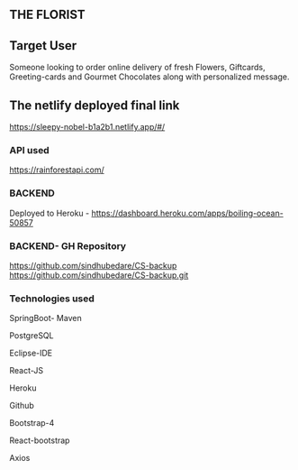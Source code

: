 ## THE FLORIST

## Target User

Someone looking to order online delivery of fresh Flowers, Giftcards, Greeting-cards and Gourmet Chocolates along with personalized message.

## The netlify deployed final link

https://sleepy-nobel-b1a2b1.netlify.app/#/

### API used

https://rainforestapi.com/

### BACKEND

Deployed to Heroku - https://dashboard.heroku.com/apps/boiling-ocean-50857

### BACKEND- GH Repository

https://github.com/sindhubedare/CS-backup
https://github.com/sindhubedare/CS-backup.git


### Technologies used

SpringBoot- Maven

PostgreSQL

Eclipse-IDE

React-JS

Heroku

Github

Bootstrap-4

React-bootstrap

Axios




